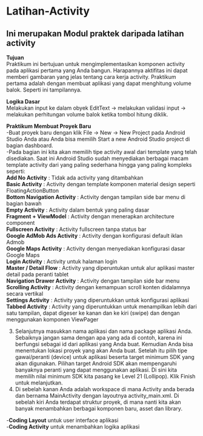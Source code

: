 # Latihan-Activity
## Ini merupakan Modul praktek daripada latihan activity
**Tujuan** <br>
Praktikum ini bertujuan untuk mengimplementasikan komponen activity pada aplikasi pertama yang Anda bangun. Harapannya aktifitas ini dapat memberi gambaran yang jelas tentang cara kerja activity.
Praktikum pertama adalah dengan membuat aplikasi yang dapat menghitung volume balok. Seperti ini tampilannya. <br>

**Logika Dasar** <br>
Melakukan input ke dalam obyek EditText → melakukan validasi input → melakukan perhitungan volume balok ketika tombol hitung diklik. <br>

**Praktikum Membuat Proyek Baru** <br>
-Buat proyek baru dengan klik File → New → New Project pada Android Studio Anda atau Anda bisa memilih Start a new Android Studio project di bagian dashboard. <br>
-Pada bagian ini kita akan memilih tipe activity awal dari template yang telah disediakan. Saat ini Android Studio sudah menyediakan berbagai macam template activity dari yang paling sederhana hingga yang paling kompleks seperti: <br>
**Add No Activity**            : Tidak ada activity yang ditambahkan <br>
**Basic Activity**	            : Activity dengan template komponen material design seperti FloatingActionButton <br>
**Bottom Navigation Activity**	: Activity dengan tampilan side bar menu di bagian bawah <br>
**Empty Activity**	            : Activity dalam bentuk yang paling dasar <br>
**Fragment + ViewModel**	      : Activity dengan menerapkan architecture component <br>
**Fullscreen Activity**	        : Activity fullscreen tanpa status bar <br>
**Google AdMob Ads Activity**	  : Activity dengan konfigurasi default iklan Admob <br>
**Google Maps Activity**	      : Activity dengan menyediakan konfigurasi dasar Google Maps <br>
**Login Activity**	            : Activity untuk halaman login <br>
**Master / Detail Flow**	      : Activity yang diperuntukan untuk alur aplikasi master detail pada peranti tablet <br>
**Navigation Drawer Activity**	: Activity dengan tampilan side bar menu <br>
**Scrolling Activity**	        : Activity dengan kemampuan scroll konten didalamnya secara vertikal <br>
**Settings Activity**        	  : Activity yang diperuntukkan untuk konfigurasi aplikasi <br>
**Tabbed Activity**	            : Activity yang diperuntukkan untuk menampilkan lebih dari satu tampilan, dapat digeser ke kanan dan ke kiri (swipe) dan dengan menggunakan komponen ViewPager <br>

3.	Selanjutnya masukkan nama aplikasi dan nama package aplikasi Anda. Sebaiknya jangan sama dengan apa yang ada di contoh, karena ini berfungsi sebagai id dari aplikasi yang Anda buat. Kemudian Anda bisa menentukan lokasi proyek yang akan Anda buat. Setelah itu pilih tipe gawai/peranti (device) untuk aplikasi beserta target minimum SDK yang akan digunakan. Pilihan target Android SDK akan mempengaruhi banyaknya peranti yang dapat menggunakan aplikasi. Di sini kita memilih nilai minimum SDK kita pasang ke Level 21 (Lollipop). Klik Finish untuk melanjutkan. <br>
4. Di sebelah kanan Anda adalah workspace di mana Activity anda berada dan bernama MainActivity dengan layoutnya activity_main.xml. Di sebelah kiri Anda terdapat struktur proyek, di mana nanti kita akan banyak menambahkan berbagai komponen baru, asset dan library. <br>

-**Coding Layout** untuk user interface aplikasi <br>
-**Coding Activity** untuk menambahkan logika aplikasi <br>














